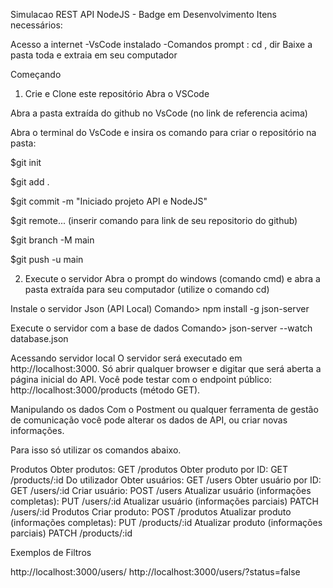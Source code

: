 Simulacao REST API NodeJS - Badge em Desenvolvimento
Itens necessários:

Acesso a internet -VsCode instalado -Comandos prompt : cd , dir
Baixe a pasta toda e extraia em seu computador

Começando
1. Crie e Clone este repositório
Abra o VSCode

Abra a pasta extraída do github no VsCode (no link de referencia acima)

Abra o terminal do VsCode e insira os comando para criar o repositório na pasta:

$git init

$git add .

$git commit -m "Iniciado projeto API e NodeJS"

$git remote... (inserir comando para link de seu repositorio do github)

$git branch -M main

$git push -u main

2. Execute o servidor
 Abra o prompt do windows (comando cmd) e abra a pasta extraída para seu computador (utilize o comando cd)
 
 Instale o servidor Json (API Local)
Comando> npm install -g json-server

Execute o servidor com a base de dados
Comando> json-server --watch database.json

Acessando servidor local
O servidor será executado em http://localhost:3000. Só abrir qualquer browser e digitar que será aberta a página inicial do API.
Você pode testar com o endpoint público: http://localhost:3000/products (método GET).

Manipulando os dados
Com o Postment ou qualquer ferramenta de gestão de comunicação você pode alterar os dados de API, ou criar novas informações.

Para isso só utilizar os comandos abaixo.

Produtos
Obter produtos: GET /produtos
Obter produto por ID: GET /products/:id
Do utilizador
Obter usuários: GET /users
Obter usuário por ID: GET /users/:id
Criar usuário: POST /users
Atualizar usuário (informações completas): PUT /users/:id
Atualizar usuário (informações parciais) PATCH /users/:id
Produtos
Criar produto: POST /produtos
Atualizar produto (informações completas): PUT /products/:id
Atualizar produto (informações parciais) PATCH /products/:id

Exemplos de Filtros

http://localhost:3000/users/ http://localhost:3000/users/?status=false